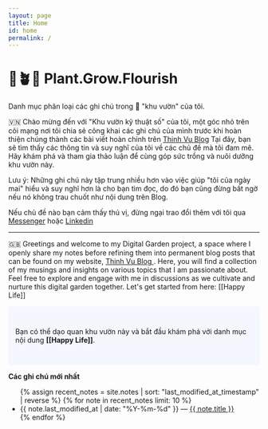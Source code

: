 ```yaml
---
layout: page
title: Home
id: home
permalink: /
---
```


# 🌱🪴🌻 Plant.Grow.Flourish

Danh mục phân loại các ghi chú trong 🌱 "khu vườn" của tôi.

 🇻🇳 Chào mừng đến với "Khu vườn kỹ thuật số" của tôi, một góc nhỏ trên cõi mạng nơi tôi chia sẻ công khai các ghi chú của mình trước khi hoàn thiện chúng thành các bài viết hoàn chỉnh trên [Thinh Vu Blog](https://thinhvu.com)
Tại đây, bạn sẽ tìm thấy các thông tin và suy nghĩ của tôi về các chủ đề mà tôi đam mê. Hãy khám phá và tham gia thảo luận để cùng  góp sức trồng và nuôi dưỡng khu vườn này.

Lưu ý: Những ghi chú này tập trung nhiều hơn vào việc giúp "tôi của ngày mai" hiểu và suy nghĩ hơn là cho bạn tìm đọc, do đó bạn cũng đừng bất ngờ nếu nó không trau chuốt như nội dung trên Blog.

Nếu chủ đề nào bạn cảm thấy thú vị, đừng ngại trao đổi thêm với tôi qua [Messenger](https://www.messenger.com/t/mr.thinh.ueh) hoặc [Linkedin](https://www.linkedin.com/in/thinh-vu)

---

🇬🇧 Greetings and welcome to my Digital Garden project, a space where I openly share my notes before refining them into permanent blog posts that can be found on my website, <a href="https://thinhvu.com/"> Thinh Vu Blog </a>. Here, you will find a collection of my musings and insights on various topics that I am passionate about. Feel free to explore and engage with me in discussions as we cultivate and nurture this digital garden together.
Let's get started from here: [[Happy Life]]

<p style="padding: 3em 1em; background: #f5f7ff; border-radius: 4px;">
  Bạn có thể dạo quan khu vườn này và bắt đầu khám phá với danh mục nội dung <span style="font-weight: bold">[[Happy Life]]</span>.
</p>

<strong>Các ghi chú mới nhất</strong>

<ul>
  {% assign recent_notes = site.notes | sort: "last_modified_at_timestamp" | reverse %}
  {% for note in recent_notes limit: 10 %}
    <li>
      {{ note.last_modified_at | date: "%Y-%m-%d" }} — <a class="internal-link" href="{{ note.url }}">{{ note.title }}</a>
    </li>
  {% endfor %}
</ul>

<style>
  .wrapper {
    max-width: 46em;
  }
</style>
